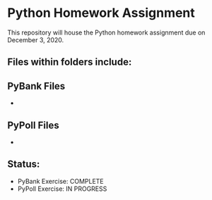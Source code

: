 # Python Homework Assignment

This repository will house the Python homework assignment due on December 3, 2020.

## Files within folders include:

## PyBank Files
*

## PyPoll Files
*

## Status:
* PyBank Exercise: COMPLETE
* PyPoll Exercise: IN PROGRESS
